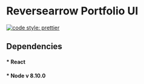# Reversearrow Portfolio UI

[![code style: prettier](https://img.shields.io/badge/code_style-prettier-ff69b4.svg?style=flat-square)](https://github.com/prettier/prettier)

## Dependencies

#### \* React

#### \* Node v 8.10.0
